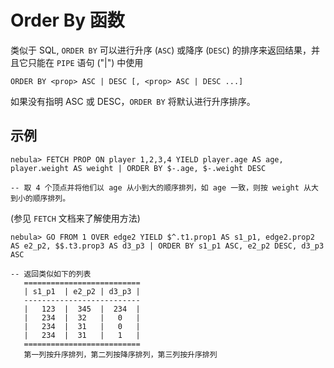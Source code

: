 # Order By 函数

类似于 SQL, `ORDER BY` 可以进行升序 (`ASC`) 或降序 (`DESC`) 的排序来返回结果，并且它只能在 `PIPE` 语句 ("|") 中使用

```plain
ORDER BY <prop> ASC | DESC [, <prop> ASC | DESC ...]
```

如果没有指明 ASC 或 DESC，`ORDER BY` 将默认进行升序排序。

## 示例

```ngql
nebula> FETCH PROP ON player 1,2,3,4 YIELD player.age AS age, player.weight AS weight | ORDER BY $-.age, $-.weight DESC  

-- 取 4 个顶点并将他们以 age 从小到大的顺序排列，如 age 一致，则按 weight 从大到小的顺序排列。
```

(参见 `FETCH` 文档来了解使用方法)

```ngql
nebula> GO FROM 1 OVER edge2 YIELD $^.t1.prop1 AS s1_p1, edge2.prop2 AS e2_p2, $$.t3.prop3 AS d3_p3 | ORDER BY s1_p1 ASC, e2_p2 DESC, d3_p3 ASC

-- 返回类似如下的列表
   ==========================
   | s1_p1  | e2_p2 | d3_p3 |
   --------------------------
   |   123  |  345  |  234  |
   |   234  |  32   |   0   |
   |   234  |  31   |   0   |
   |   234  |  31   |   1   |
   ==========================
   第一列按升序排列，第二列按降序排列，第三列按升序排列
```
